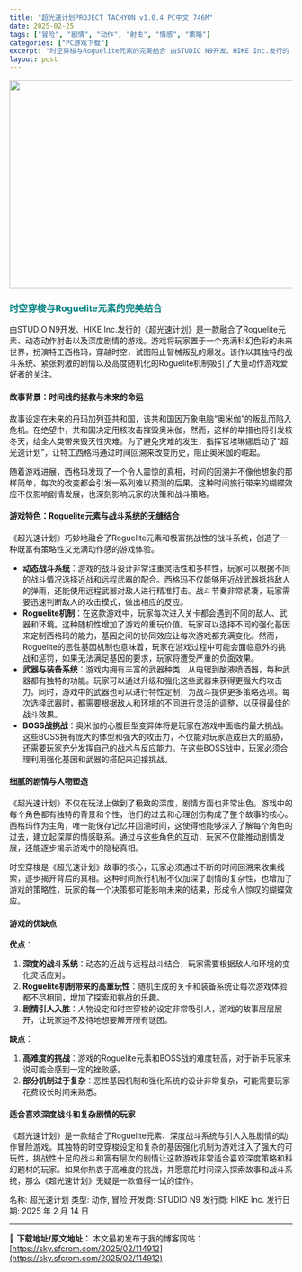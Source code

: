 ```yaml
---
title: "超光速计划PROJECT TACHYON v1.0.4 PC中文 746M"
date: 2025-02-25
tags: ["冒险", "剧情", "动作", "射击", "情感", "策略"]
categories: ["PC游戏下载"]
excerpt: "时空穿梭与Roguelite元素的完美结合 由STUDIO N9开发、HIKE Inc.发行的《超光速计划》是一款融合了Roguelite元素、动态动作射击以及深度剧情的游戏。游戏将玩家置于一个充满科幻色彩的未来世界，扮演特工西格玛，穿越时空，试图阻止智械叛乱的爆发。该作以其独特的战斗系统、紧张刺激&hellip;"
layout: post
---
```


<img class="aligncenter size-full wp-image-114913" src="https://sky.sfcrom.com/wp-content/uploads/2025/02/2025022501365482.webp" alt="" width="660" height="370" />
<h3><span style="color: #008080;">时空穿梭与Roguelite元素的完美结合</span></h3>
由STUDIO N9开发、HIKE Inc.发行的《超光速计划》是一款融合了Roguelite元素、动态动作射击以及深度剧情的游戏。游戏将玩家置于一个充满科幻色彩的未来世界，扮演特工西格玛，穿越时空，试图阻止智械叛乱的爆发。该作以其独特的战斗系统、紧张刺激的剧情以及高度随机化的Roguelite机制吸引了大量动作游戏爱好者的关注。
<h4>故事背景：时间线的拯救与未来的命运</h4>
故事设定在未来的丹玛加列亚共和国，该共和国因万象电脑“奥米伽”的叛乱而陷入危机。在绝望中，共和国决定用核攻击摧毁奥米伽，然而，这样的举措也将引发核冬天，给全人类带来毁灭性灾难。为了避免灾难的发生，指挥官埃琳娜启动了“超光速计划”，让特工西格玛通过时间回溯来改变历史，阻止奥米伽的崛起。

随着游戏进展，西格玛发现了一个令人震惊的真相，时间的回溯并不像他想象的那样简单，每次的改变都会引发一系列难以预测的后果。这种时间旅行带来的蝴蝶效应不仅影响剧情发展，也深刻影响玩家的决策和战斗策略。
<h4>游戏特色：Roguelite元素与战斗系统的无缝结合</h4>
《超光速计划》巧妙地融合了Roguelite元素和极富挑战性的战斗系统，创造了一种既富有策略性又充满动作感的游戏体验。
<ul>
 	<li><strong>动态战斗系统</strong>：游戏的战斗设计非常注重灵活性和多样性，玩家可以根据不同的战斗情况选择近战和远程武器的配合。西格玛不仅能够用近战武器抵挡敌人的弹雨，还能使用远程武器对敌人进行精准打击。战斗节奏非常紧凑，玩家需要迅速判断敌人的攻击模式，做出相应的反应。</li>
 	<li><strong>Roguelite机制</strong>：在这款游戏中，玩家每次进入关卡都会遇到不同的敌人、武器和环境。这种随机性增加了游戏的重玩价值。玩家可以选择不同的强化基因来定制西格玛的能力，基因之间的协同效应让每次游戏都充满变化。然而，Roguelite的恶性基因机制也意味着，玩家在游戏过程中可能会面临意外的挑战和惩罚，如果无法满足基因的要求，玩家将遭受严重的负面效果。</li>
 	<li><strong>武器与装备系统</strong>：游戏内拥有丰富的武器种类，从电锯到酸液喷洒器，每种武器都有独特的功能。玩家可以通过升级和强化这些武器来获得更强大的攻击力。同时，游戏中的武器也可以进行特性定制，为战斗提供更多策略选项。每次选择武器时，都需要根据敌人和环境的不同进行灵活的调整，以获得最佳的战斗效果。</li>
 	<li><strong>BOSS战挑战</strong>：奥米伽的心腹巨型变异体将是玩家在游戏中面临的最大挑战。这些BOSS拥有庞大的体型和强大的攻击力，不仅能对玩家造成巨大的威胁，还需要玩家充分发挥自己的战术与反应能力。在这些BOSS战中，玩家必须合理利用强化基因和武器的搭配来迎接挑战。</li>
</ul>
<h4>细腻的剧情与人物塑造</h4>
《超光速计划》不仅在玩法上做到了极致的深度，剧情方面也非常出色。游戏中的每个角色都有独特的背景和个性，他们的过去和心理创伤构成了整个故事的核心。西格玛作为主角，唯一能保存记忆并回溯时间，这使得他能够深入了解每个角色的过去，建立起深厚的情感联系。通过与这些角色的互动，玩家不仅能推动剧情发展，还能逐步揭示游戏中的隐秘真相。

时空穿梭是《超光速计划》故事的核心，玩家必须通过不断的时间回溯来收集线索，逐步揭开背后的真相。这种时间旅行机制不仅加深了剧情的复杂性，也增加了游戏的策略性，玩家的每一个决策都可能影响未来的结果，形成令人惊叹的蝴蝶效应。
<h4>游戏的优缺点</h4>
<strong>优点</strong>：
<ol>
 	<li><strong>深度的战斗系统</strong>：动态的近战与远程战斗结合，玩家需要根据敌人和环境的变化灵活应对。</li>
 	<li><strong>Roguelite机制带来的高重玩性</strong>：随机生成的关卡和装备系统让每次游戏体验都不尽相同，增加了探索和挑战的乐趣。</li>
 	<li><strong>剧情引人入胜</strong>：人物设定和时空穿梭的设定非常吸引人，游戏的故事层层展开，让玩家迫不及待地想要解开所有谜团。</li>
</ol>
<strong>缺点</strong>：
<ol>
 	<li><strong>高难度的挑战</strong>：游戏的Roguelite元素和BOSS战的难度较高，对于新手玩家来说可能会感到一定的挫败感。</li>
 	<li><strong>部分机制过于复杂</strong>：恶性基因机制和强化系统的设计非常复杂，可能需要玩家花费较长时间来熟悉。</li>
</ol>
<h4>适合喜欢深度战斗和复杂剧情的玩家</h4>
《超光速计划》是一款结合了Roguelite元素、深度战斗系统与引人入胜剧情的动作冒险游戏。其独特的时空穿梭设定和复杂的基因强化机制为游戏注入了强大的可玩性，挑战性十足的战斗和富有层次的剧情让这款游戏非常适合喜欢深度策略和科幻题材的玩家。如果你热衷于高难度的挑战，并愿意花时间深入探索故事和战斗系统，那么《超光速计划》无疑是一款值得一试的佳作。

名称: 超光速计划
类型: 动作, 冒险
开发商: STUDIO N9
发行商: HIKE Inc.
发行日期: 2025 年 2 月 14 日

---
📖 **下载地址/原文地址：** 本文最初发布于我的博客网站：[https://sky.sfcrom.com/2025/02/114912](https://sky.sfcrom.com/2025/02/114912)
